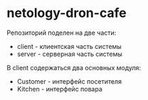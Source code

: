 # netology-dron-cafe

Репозиторий поделен на две части:
- client - клиентская часть системы
- server - серверная часть системы

В client содержаться два основных модуля:
- Customer - интерфейс посетителя
- Kitchen - интерфейс повара